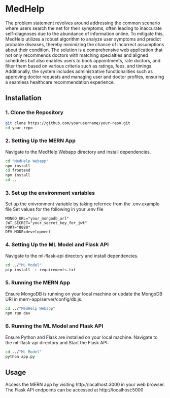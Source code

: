 # MedHelp
The problem statement revolves around addressing the common scenario where users search the net for their symptoms, often leading to inaccurate self-diagnoses due to the abundance of information online. To mitigate this, MedHelp utilizes a robust algorithm to analyze user symptoms and predict probable diseases, thereby minimizing the chance of incorrect assumptions about their condition. The solution is a comprehensive web application that not only recommends doctors with matching specialties and aligned schedules but also enables users to book appointments, rate doctors, and filter them based on various criteria such as ratings, fees, and timings. Additionally, the system includes administrative functionalities such as approving doctor requests and managing user and doctor profiles, ensuring a seamless healthcare recommendation experience.


## Installation

### 1. Clone the Repository

```bash
git clone https://github.com/yourusername/your-repo.git
cd your-repo
```

### 2. Setting Up the MERN App
Navigate to the MedHelp Webapp directory and install dependencies.
``` bash
cd "MedHelp Webapp"
npm install
cd frontend
npm install
cd ..
```

### 3. Set up the environment variables
Set up the enivronment variable by taking refernce from the .env.example file
Set values for the following in your .env file
```
MONGO_URL="your_mongodb_url"
JWT_SECRET="your_secret_key_for_jwt"
PORT="8080"
DEV_MODE=development
```

### 4. Setting Up the ML Model and Flask API
Navigate to the ml-flask-api directory and install dependencies.
``` bash
cd ../"ML Model"
pip install -r requirements.txt
```

### 5. Running the MERN App
Ensure MongoDB is running on your local machine or update the MongoDB URI in mern-app/server/config/db.js.

``` bash
cd ../"MedHelp Webapp"
npm run dev
```

### 6. Running the ML Model and Flask API
Ensure Python and Flask are installed on your local machine.
Navigate to the ml-flask-api directory and Start the Flask API:

``` bash
cd ../"ML Model"
python app.py
```

## Usage
Access the MERN app by visiting http://localhost:3000 in your web browser.
The Flask API endpoints can be accessed at http://localhost:5000



